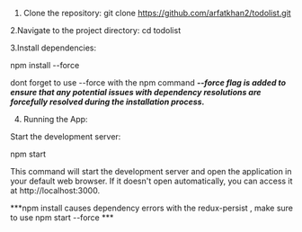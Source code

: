 1. Clone the repository:
   git clone https://github.com/arfatkhan2/todolist.git

2.Navigate to the project directory:
   cd todolist

3.Install dependencies:

 npm install --force 

dont forget to use --force with the npm command 
***--force flag is added to ensure that any potential issues with dependency resolutions are forcefully resolved during the installation process.***

4. Running the App:
 
Start the development server:

npm start

This command will start the development server and open the application in your default web browser. If it doesn't open automatically, you can access it at http://localhost:3000.


***npm install causes dependency errors with the redux-persist , make sure to use npm start --force ***
